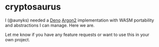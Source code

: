 # cryptosaurus

I (@aunyks) needed a [Deno](https://deno.land)
[Argon2](https://en.wikipedia.org/wiki/Argon2) implementation with WASM
portability and abstractions I can manage. Here we are.

Let me know if you have any feature requests or want to use this in your own
project.
